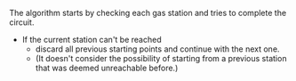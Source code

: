 The algorithm starts by checking each gas station and tries to complete the circuit. 
- If the current station can't be reached
  - discard all previous starting points and continue with the next one. 
  - (It doesn't consider the possibility of starting from a previous station that was deemed unreachable before.)



